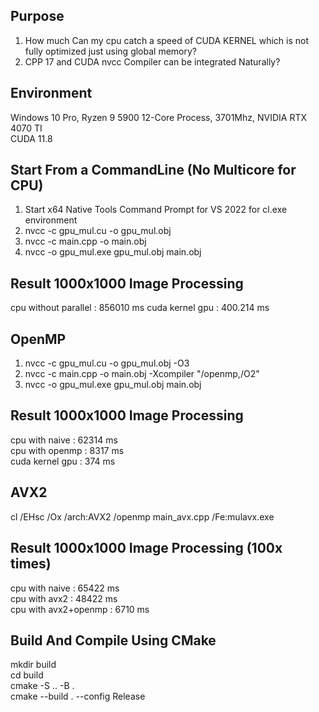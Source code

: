 ## Purpose  
1. How much Can my cpu catch a speed of CUDA KERNEL which is not fully optimized just using global memory?
2. CPP 17 and CUDA nvcc Compiler can be integrated Naturally?  

## Environment  
Windows 10 Pro, Ryzen 9 5900 12-Core Process, 3701Mhz, NVIDIA RTX 4070 TI  
CUDA 11.8  

## Start From a CommandLine (No Multicore for CPU)  
1. Start x64 Native Tools Command Prompt for VS 2022 for cl.exe environment
2. nvcc -c gpu_mul.cu -o gpu_mul.obj
3. nvcc -c main.cpp -o main.obj
4. nvcc -o gpu_mul.exe gpu_mul.obj main.obj
## Result 1000x1000 Image Processing  
cpu without parallel :  856010 ms
cuda kernel gpu :  400.214 ms  

## OpenMP  
1. nvcc -c gpu_mul.cu -o gpu_mul.obj -O3
2. nvcc -c main.cpp -o main.obj -Xcompiler "/openmp,/O2"
3. nvcc -o gpu_mul.exe gpu_mul.obj main.obj
## Result 1000x1000 Image Processing  
cpu with naive : 62314 ms  
cpu with openmp :  8317 ms  
cuda kernel gpu :  374 ms  

## AVX2  
cl /EHsc /Ox /arch:AVX2 /openmp main_avx.cpp /Fe:mulavx.exe  
## Result 1000x1000 Image Processing (100x times)  
cpu with naive : 65422 ms  
cpu with avx2 :  48422 ms  
cpu with avx2+openmp : 6710 ms  
## Build And Compile Using CMake  
mkdir build  
cd build  
cmake -S .. -B .  
cmake --build . --config Release  




